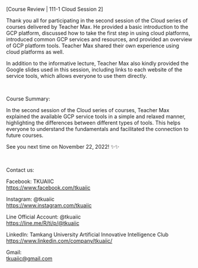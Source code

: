 [Course Review | 111-1 Cloud Session 2]

Thank you all for participating in the second session of the Cloud series of courses delivered by Teacher Max. He provided a basic introduction to the GCP platform, discussed how to take the first step in using cloud platforms, introduced common GCP services and resources, and provided an overview of GCP platform tools. Teacher Max shared their own experience using cloud platforms as well.

In addition to the informative lecture, Teacher Max also kindly provided the Google slides used in this session, including links to each website of the service tools, which allows everyone to use them directly.

&nbsp;

Course Summary:

In the second session of the Cloud series of courses, Teacher Max explained the available GCP service tools in a simple and relaxed manner, highlighting the differences between different types of tools. This helps everyone to understand the fundamentals and facilitated the connection to future courses.

See you next time on November 22, 2022! ✨✨

&nbsp;

Contact us:

Facebook: TKUAIIC <br />https://www.facebook.com/tkuaiic

Instagram: @tkuaiic <br />https://www.instagram.com/tkuaiic

Line Official Account: @tkuaiic <br />https://line.me/R/ti/p/@tkuaiic

LinkedIn: Tamkang University Artificial Innovative Intelligence Club <br />https://www.linkedin.com/company/tkuaiic/

Gmail: <br />tkuaiic@gmail.com
